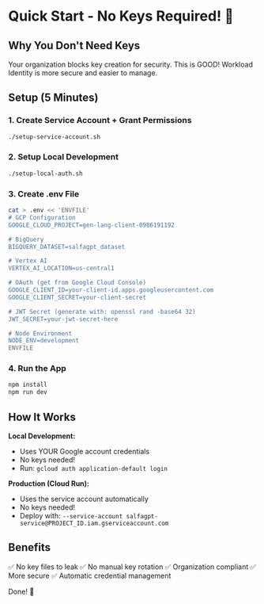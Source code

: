 # Quick Start - No Keys Required! 🚀

## Why You Don't Need Keys

Your organization blocks key creation for security. This is GOOD! 
Workload Identity is more secure and easier to manage.

## Setup (5 Minutes)

### 1. Create Service Account + Grant Permissions
```bash
./setup-service-account.sh
```

### 2. Setup Local Development
```bash
./setup-local-auth.sh
```

### 3. Create .env File
```bash
cat > .env << 'ENVFILE'
# GCP Configuration
GOOGLE_CLOUD_PROJECT=gen-lang-client-0986191192

# BigQuery
BIGQUERY_DATASET=salfagpt_dataset

# Vertex AI
VERTEX_AI_LOCATION=us-central1

# OAuth (get from Google Cloud Console)
GOOGLE_CLIENT_ID=your-client-id.apps.googleusercontent.com
GOOGLE_CLIENT_SECRET=your-client-secret

# JWT Secret (generate with: openssl rand -base64 32)
JWT_SECRET=your-jwt-secret-here

# Node Environment
NODE_ENV=development
ENVFILE
```

### 4. Run the App
```bash
npm install
npm run dev
```

## How It Works

**Local Development:**
- Uses YOUR Google account credentials
- No keys needed!
- Run: `gcloud auth application-default login`

**Production (Cloud Run):**
- Uses the service account automatically
- No keys needed!
- Deploy with: `--service-account salfagpt-service@PROJECT_ID.iam.gserviceaccount.com`

## Benefits

✅ No key files to leak
✅ No manual key rotation
✅ Organization compliant
✅ More secure
✅ Automatic credential management

Done! 🎉
